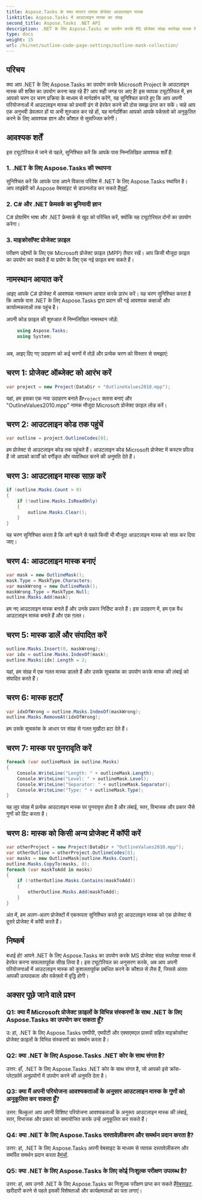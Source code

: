 ```yaml
---
title: Aspose.Tasks के साथ मास्टर एमएस प्रोजेक्ट आउटलाइन मास्क
linktitle: Aspose.Tasks में आउटलाइन मास्क का संग्रह
second_title: Aspose.Tasks .NET API
description: .NET के लिए Aspose.Tasks का उपयोग करके MS प्रोजेक्ट संग्रह रूपरेखा मास्क में हेरफेर करना सीखें। इस व्यापक ट्यूटोरियल के साथ उत्पादकता बढ़ाएँ।
type: docs
weight: 15
url: /hi/net/outline-code-page-settings/outline-mask-collection/
---
```

## परिचय
क्या आप .NET के लिए Aspose.Tasks का उपयोग करके Microsoft Project के आउटलाइन मास्क की शक्ति का उपयोग करना चाह रहे हैं? आप सही जगह पर आए है! इस व्यापक ट्यूटोरियल में, हम आपको चरण दर चरण प्रक्रिया के माध्यम से मार्गदर्शन करेंगे, यह सुनिश्चित करते हुए कि आप अपनी परियोजनाओं में आउटलाइन मास्क को प्रभावी ढंग से हेरफेर करने की ठोस समझ प्राप्त कर सकें। चाहे आप एक अनुभवी डेवलपर हों या अभी शुरुआत कर रहे हों, यह मार्गदर्शिका आपको आपके वर्कफ़्लो को अनुकूलित करने के लिए आवश्यक ज्ञान और कौशल से सुसज्जित करेगी।
## आवश्यक शर्तें
इस ट्यूटोरियल में जाने से पहले, सुनिश्चित करें कि आपके पास निम्नलिखित आवश्यक शर्तें हैं:
### 1. .NET के लिए Aspose.Tasks की स्थापना
सुनिश्चित करें कि आपके पास अपने विकास परिवेश में .NET के लिए Aspose.Tasks स्थापित है। आप लाइब्रेरी को Aspose वेबसाइट से डाउनलोड कर सकते हैं[यहाँ](https://releases.aspose.com/tasks/net/).
### 2. C# और .NET फ्रेमवर्क का बुनियादी ज्ञान
C# प्रोग्रामिंग भाषा और .NET फ्रेमवर्क से खुद को परिचित करें, क्योंकि यह ट्यूटोरियल दोनों का उपयोग करेगा।
### 3. माइक्रोसॉफ्ट प्रोजेक्ट फ़ाइल
परीक्षण उद्देश्यों के लिए एक Microsoft प्रोजेक्ट फ़ाइल (MPP) तैयार रखें। आप किसी मौजूदा फ़ाइल का उपयोग कर सकते हैं या प्रयोग के लिए एक नई फ़ाइल बना सकते हैं।
## नामस्थान आयात करें
आइए आपके C# प्रोजेक्ट में आवश्यक नामस्थान आयात करके प्रारंभ करें। यह चरण सुनिश्चित करता है कि आपके पास .NET के लिए Aspose.Tasks द्वारा प्रदान की गई आवश्यक कक्षाओं और कार्यात्मकताओं तक पहुंच है।

अपनी कोड फ़ाइल की शुरुआत में निम्नलिखित नामस्थान जोड़ें:
```csharp
    using Aspose.Tasks;
    using System;
    
```
अब, आइए दिए गए उदाहरण को कई चरणों में तोड़ें और प्रत्येक चरण को विस्तार से समझाएं:
## चरण 1: प्रोजेक्ट ऑब्जेक्ट को आरंभ करें
```csharp
var project = new Project(DataDir + "OutlineValues2010.mpp");
```
 यहां, हम इसका एक नया उदाहरण बनाते हैं`Project` क्लास बनाएं और "OutlineValues2010.mpp" नामक मौजूदा Microsoft प्रोजेक्ट फ़ाइल लोड करें।
## चरण 2: आउटलाइन कोड तक पहुंचें
```csharp
var outline = project.OutlineCodes[0];
```
हम प्रोजेक्ट से आउटलाइन कोड तक पहुंचते हैं। आउटलाइन कोड Microsoft प्रोजेक्ट में कस्टम फ़ील्ड हैं जो आपको कार्यों को वर्गीकृत और व्यवस्थित करने की अनुमति देते हैं।
## चरण 3: आउटलाइन मास्क साफ़ करें
```csharp
if (outline.Masks.Count > 0)
{
    if (!outline.Masks.IsReadOnly)
    {
        outline.Masks.Clear();
    }
}
```
यह चरण सुनिश्चित करता है कि आगे बढ़ने से पहले किसी भी मौजूदा आउटलाइन मास्क को साफ़ कर दिया जाए।
## चरण 4: आउटलाइन मास्क बनाएं
```csharp
var mask = new OutlineMask();
mask.Type = MaskType.Characters;
var maskWrong = new OutlineMask();
maskWrong.Type = MaskType.Null;
outline.Masks.Add(mask);
```
हम नए आउटलाइन मास्क बनाते हैं और उनके प्रकार निर्दिष्ट करते हैं। इस उदाहरण में, हम एक वैध आउटलाइन मास्क बनाते हैं और एक ग़लत।
## चरण 5: मास्क डालें और संपादित करें
```csharp
outline.Masks.Insert(0, maskWrong);
var idx = outline.Masks.IndexOf(mask);
outline.Masks[idx].Length = 2;
```
यहां, हम संग्रह में एक गलत मास्क डालते हैं और उसके सूचकांक का उपयोग करके मास्क की लंबाई को संपादित करते हैं।
## चरण 6: मास्क हटाएँ
```csharp
var idxOfWrong = outline.Masks.IndexOf(maskWrong);
outline.Masks.RemoveAt(idxOfWrong);
```
हम उसके सूचकांक के आधार पर संग्रह से गलत मुखौटा हटा देते हैं।
## चरण 7: मास्क पर पुनरावृति करें
```csharp
foreach (var outlineMask in outline.Masks)
{
    Console.WriteLine("Length: " + outlineMask.Length);
    Console.WriteLine("Level: " + outlineMask.Level);
    Console.WriteLine("Separator: " + outlineMask.Separator);
    Console.WriteLine("Type: " + outlineMask.Type);
}
```
यह लूप संग्रह में प्रत्येक आउटलाइन मास्क पर पुनरावृत्त होता है और लंबाई, स्तर, विभाजक और प्रकार जैसे गुणों को प्रिंट करता है।
## चरण 8: मास्क को किसी अन्य प्रोजेक्ट में कॉपी करें
```csharp
var otherProject = new Project(DataDir + "OutlineValues2010.mpp");
var otherOutline = otherProject.OutlineCodes[0];
var masks = new OutlineMask[outline.Masks.Count];
outline.Masks.CopyTo(masks, 0);
foreach (var maskToAdd in masks)
{
    if (!otherOutline.Masks.Contains(maskToAdd))
    {
        otherOutline.Masks.Add(maskToAdd);
    }
}
```
अंत में, हम अलग-अलग प्रोजेक्टों में एकरूपता सुनिश्चित करते हुए आउटलाइन मास्क को एक प्रोजेक्ट से दूसरे प्रोजेक्ट में कॉपी करते हैं।
## निष्कर्ष
बधाई हो! आपने .NET के लिए Aspose.Tasks का उपयोग करके MS प्रोजेक्ट संग्रह रूपरेखा मास्क में हेरफेर करना सफलतापूर्वक सीख लिया है। इस ट्यूटोरियल का अनुसरण करके, अब आप अपनी परियोजनाओं में आउटलाइन मास्क को कुशलतापूर्वक प्रबंधित करने के कौशल से लैस हैं, जिससे अंततः आपकी उत्पादकता और वर्कफ़्लो में वृद्धि होगी।
## अक्सर पूछे जाने वाले प्रश्न
### Q1: क्या मैं Microsoft प्रोजेक्ट फ़ाइलों के विभिन्न संस्करणों के साथ .NET के लिए Aspose.Tasks का उपयोग कर सकता हूँ?
उ: हां, .NET के लिए Aspose.Tasks एमपीपी, एमपीटी और एक्सएमएल प्रारूपों सहित माइक्रोसॉफ्ट प्रोजेक्ट फ़ाइलों के विभिन्न संस्करणों का समर्थन करता है।
### Q2: क्या .NET के लिए Aspose.Tasks .NET कोर के साथ संगत है?
उत्तर: हाँ, .NET के लिए Aspose.Tasks .NET कोर के साथ संगत है, जो आपको इसे क्रॉस-प्लेटफ़ॉर्म अनुप्रयोगों में उपयोग करने की अनुमति देता है।
### Q3: क्या मैं अपनी परियोजना आवश्यकताओं के अनुसार आउटलाइन मास्क के गुणों को अनुकूलित कर सकता हूँ?
उत्तर: बिल्कुल! आप अपनी विशिष्ट परियोजना आवश्यकताओं के अनुरूप आउटलाइन मास्क की लंबाई, स्तर, विभाजक और प्रकार को समायोजित करके उन्हें अनुकूलित कर सकते हैं।
### Q4: क्या .NET के लिए Aspose.Tasks दस्तावेज़ीकरण और समर्थन प्रदान करता है?
उत्तर: हां, .NET के लिए Aspose.Tasks अपनी वेबसाइट के माध्यम से व्यापक दस्तावेज़ीकरण और समर्पित समर्थन प्रदान करता है[मंचों](https://forum.aspose.com/c/tasks/15).
### Q5: क्या .NET के लिए Aspose.Tasks के लिए कोई निःशुल्क परीक्षण उपलब्ध है?
 उत्तर: हां, आप उनसे .NET के लिए Aspose.Tasks का निःशुल्क परीक्षण प्राप्त कर सकते हैं[वेबसाइट](https://releases.aspose.com/tasks/net/). खरीदारी करने से पहले इसकी विशेषताओं और कार्यक्षमताओं का पता लगाएं।